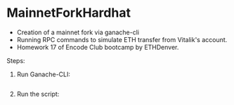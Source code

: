 # MainnetForkHardhat

- Creation of a mainnet fork via ganache-cli
- Running RPC commands to simulate ETH transfer from Vitalik's account.
- Homework 17 of Encode Club bootcamp by ETHDenver.

Steps:

1. Run Ganache-CLI:

```npx ganache --fork https://mainnet.infura.io/v3/<YOUR_KEY> --unlock 0x1Db3439a222C519ab44bb1144fC28167b4Fa6EE6

```

2. Run the script:

```npx hardhat --network ganache run scripts/deploy.ts

```

